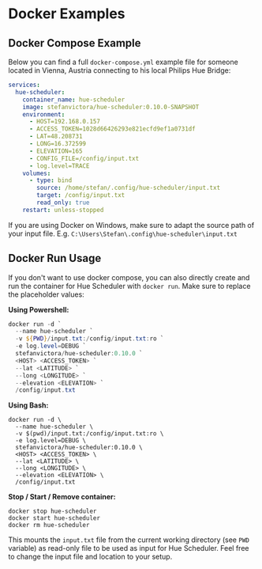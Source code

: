 # Docker Examples
    
## Docker Compose Example

Below you can find a full `docker-compose.yml` example file for someone located in Vienna, Austria connecting to his local Philips Hue Bridge:
  
~~~yml
services:
  hue-scheduler:
    container_name: hue-scheduler
    image: stefanvictora/hue-scheduler:0.10.0-SNAPSHOT
    environment:
      - HOST=192.168.0.157
      - ACCESS_TOKEN=1028d66426293e821ecfd9ef1a0731df
      - LAT=48.208731
      - LONG=16.372599
      - ELEVATION=165
      - CONFIG_FILE=/config/input.txt
      - log.level=TRACE
    volumes:
      - type: bind
        source: /home/stefan/.config/hue-scheduler/input.txt
        target: /config/input.txt
        read_only: true
    restart: unless-stopped
~~~

If you are using Docker on Windows, make sure to adapt the source path of your input file. E.g. `C:\Users\Stefan\.config\hue-scheduler\input.txt`

## Docker Run Usage

If you don't want to use docker compose, you can also directly create and run the container for Hue Scheduler with ``docker run``. Make sure to replace the placeholder values:

**Using Powershell:**

~~~powershell
docker run -d `
  --name hue-scheduler `
  -v ${PWD}/input.txt:/config/input.txt:ro `
  -e log.level=DEBUG `
  stefanvictora/hue-scheduler:0.10.0 `
  <HOST> <ACCESS_TOKEN> `
  --lat <LATITUDE> `
  --long <LONGITUDE> `
  --elevation <ELEVATION> `
  /config/input.txt
~~~

**Using Bash:**

~~~shell
docker run -d \
  --name hue-scheduler \
  -v $(pwd)/input.txt:/config/input.txt:ro \
  -e log.level=DEBUG \
  stefanvictora/hue-scheduler:0.10.0 \
  <HOST> <ACCESS_TOKEN> \
  --lat <LATITUDE> \
  --long <LONGITUDE> \
  --elevation <ELEVATION> \
  /config/input.txt
~~~

**Stop / Start / Remove container:**

~~~shell
docker stop hue-scheduler
docker start hue-scheduler
docker rm hue-scheduler
~~~

This mounts the ``input.txt`` file from the current working directory (see ``PWD`` variable) as read-only file to be used as input for Hue Scheduler. Feel free to change the input file and location to your setup.

